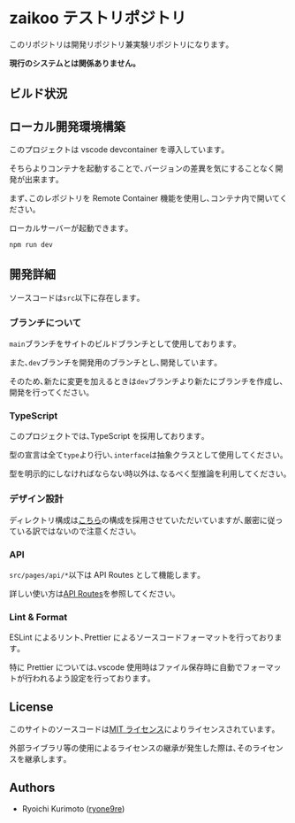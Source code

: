 # zaikoo テストリポジトリ

このリポジトリは開発リポジトリ兼実験リポジトリになります｡

**現行のシステムとは関係ありません｡**

## ビルド状況

## ローカル開発環境構築

このプロジェクトは vscode devcontainer を導入しています｡

そちらよりコンテナを起動することで､バージョンの差異を気にすることなく開発が出来ます｡

まず､このレポジトリを Remote Container 機能を使用し､コンテナ内で開いてください｡

ローカルサーバーが起動できます｡

```bash
npm run dev
```

## 開発詳細

ソースコードは`src`以下に存在します｡

### ブランチについて

`main`ブランチをサイトのビルドブランチとして使用しております｡

また､`dev`ブランチを開発用のブランチとし､開発しています｡

そのため､新たに変更を加えるときは`dev`ブランチより新たにブランチを作成し､開発を行ってください｡

### TypeScript

このプロジェクトでは､TypeScript を採用しております｡

型の宣言は全て`type`より行い､`interface`は抽象クラスとして使用してください｡

型を明示的にしなければならない時以外は､なるべく型推論を利用してください｡

### デザイン設計

ディレクトリ構成は[こちら](https://zenn.dev/yoshiko/articles/99f8047555f700)の構成を採用させていただいていますが､厳密に従っている訳ではないので注意ください｡

### API

`src/pages/api/*`以下は API Routes として機能します｡

詳しい使い方は[API Routes](https://nextjs.org/docs/api-routes/introduction)を参照してください｡

### Lint & Format

ESLint によるリント､Prettier によるソースコードフォーマットを行っております｡

特に Prettier については､vscode 使用時はファイル保存時に自動でフォーマットが行われるよう設定を行っております｡

## License

このサイトのソースコードは[MIT ライセンス](https://opensource.org/licenses/MIT)によりライセンスされています｡

外部ライブラリ等の使用によるライセンスの継承が発生した際は､そのライセンスを継承します｡


## Authors

- Ryoichi Kurimoto ([ryone9re](https://github.com/ryone9re))
